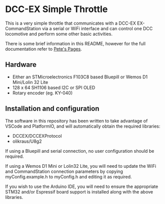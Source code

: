 # DCC-EX Simple Throttle

This is a very simple throttle that communicates with a DCC-EX EX-CommandStation via a serial or WiFi interface and can control one DCC locomotive and perform some other basic activities.

There is some brief information in this README, however for the full documentation refer to [Pete's Pages](https://petegsx-projects.github.io/simple-throttle/index.html).

## Hardware

- Either an STMicroelectronics F103C8 based Bluepill or Wemos D1 Mini/Lolin 32 Lite
- 128 x 64 SH1106 based I2C or SPI OLED
- Rotary encoder (eg. KY-040)

## Installation and configuration

The software in this repository has been written to take advantage of VSCode and PlatformIO, and will automatically obtain the required libraries:

- DCCEX/DCCEXProtocol
- olikraus/U8g2

If using a Bluepill and serial connection, no user configuration should be required.

If using a Wemos D1 Mini or Lolin32 Lite, you will need to update the WiFi and CommandStation connection parameters by copying myConfig.example.h to myConfig.h and editing it as required.

If you wish to use the Arduino IDE, you will need to ensure the appropriate STM32 and/or Espressif board support is installed along with the above libraries.
